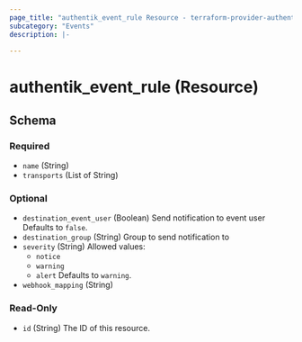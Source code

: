 ```yaml
---
page_title: "authentik_event_rule Resource - terraform-provider-authentik"
subcategory: "Events"
description: |-
  
---
```


# authentik_event_rule (Resource)





<!-- schema generated by tfplugindocs -->
## Schema

### Required

- `name` (String)
- `transports` (List of String)

### Optional

- `destination_event_user` (Boolean) Send notification to event user Defaults to `false`.
- `destination_group` (String) Group to send notification to
- `severity` (String) Allowed values:
  - `notice`
  - `warning`
  - `alert`
 Defaults to `warning`.
- `webhook_mapping` (String)

### Read-Only

- `id` (String) The ID of this resource.
